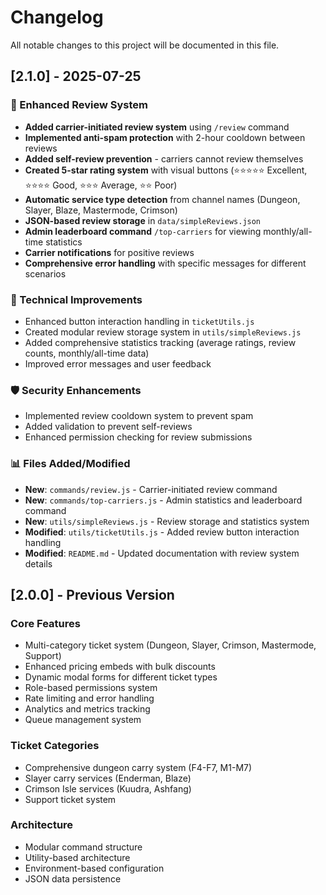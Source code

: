 # Changelog

All notable changes to this project will be documented in this file.

## [2.1.0] - 2025-07-25

### 🌟 Enhanced Review System
- **Added carrier-initiated review system** using `/review` command
- **Implemented anti-spam protection** with 2-hour cooldown between reviews
- **Added self-review prevention** - carriers cannot review themselves
- **Created 5-star rating system** with visual buttons (⭐⭐⭐⭐⭐ Excellent, ⭐⭐⭐⭐ Good, ⭐⭐⭐ Average, ⭐⭐ Poor)
- **Automatic service type detection** from channel names (Dungeon, Slayer, Blaze, Mastermode, Crimson)
- **JSON-based review storage** in `data/simpleReviews.json`
- **Admin leaderboard command** `/top-carriers` for viewing monthly/all-time statistics
- **Carrier notifications** for positive reviews
- **Comprehensive error handling** with specific messages for different scenarios

### 🔧 Technical Improvements
- Enhanced button interaction handling in `ticketUtils.js`
- Created modular review storage system in `utils/simpleReviews.js`
- Added comprehensive statistics tracking (average ratings, review counts, monthly/all-time data)
- Improved error messages and user feedback

### 🛡️ Security Enhancements
- Implemented review cooldown system to prevent spam
- Added validation to prevent self-reviews
- Enhanced permission checking for review submissions

### 📊 Files Added/Modified
- **New**: `commands/review.js` - Carrier-initiated review command
- **New**: `commands/top-carriers.js` - Admin statistics and leaderboard command
- **New**: `utils/simpleReviews.js` - Review storage and statistics system
- **Modified**: `utils/ticketUtils.js` - Added review button interaction handling
- **Modified**: `README.md` - Updated documentation with review system details

## [2.0.0] - Previous Version

### Core Features
- Multi-category ticket system (Dungeon, Slayer, Crimson, Mastermode, Support)
- Enhanced pricing embeds with bulk discounts
- Dynamic modal forms for different ticket types
- Role-based permissions system
- Rate limiting and error handling
- Analytics and metrics tracking
- Queue management system

### Ticket Categories
- Comprehensive dungeon carry system (F4-F7, M1-M7)
- Slayer carry services (Enderman, Blaze)
- Crimson Isle services (Kuudra, Ashfang)
- Support ticket system

### Architecture
- Modular command structure
- Utility-based architecture
- Environment-based configuration
- JSON data persistence
